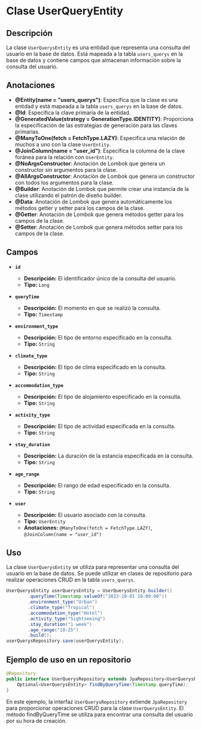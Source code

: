 # Clase UserQueryEntity

## Descripción
La clase `UserQuerysEntity` es una entidad que representa una consulta del usuario en la base de datos. Está mapeada a la tabla `users_querys` en la base de datos y contiene campos que almacenan información sobre la consulta del usuario.

## Anotaciones

- **@Entity(name = "users_querys")**: Especifica que la clase es una entidad y está mapeada a la tabla `users_querys` en la base de datos.
- **@Id**: Especifica la clave primaria de la entidad.
- **@GeneratedValue(strategy = GenerationType.IDENTITY)**: Proporciona la especificación de las estrategias de generación para las claves primarias.
- **@ManyToOne(fetch = FetchType.LAZY)**: Especifica una relación de muchos a uno con la clase `UserEntity`.
- **@JoinColumn(name = "user_id")**: Especifica la columna de la clave foránea para la relación con `UserEntity`.
- **@NoArgsConstructor**: Anotación de Lombok que genera un constructor sin argumentos para la clase.
- **@AllArgsConstructor**: Anotación de Lombok que genera un constructor con todos los argumentos para la clase.
- **@Builder**: Anotación de Lombok que permite crear una instancia de la clase utilizando el patrón de diseño builder.
- **@Data**: Anotación de Lombok que genera automáticamente los métodos getter y setter para los campos de la clase.
- **@Getter**: Anotación de Lombok que genera métodos getter para los campos de la clase.
- **@Setter**: Anotación de Lombok que genera métodos setter para los campos de la clase.

## Campos

* **`id`**
    - **Descripción:** El identificador único de la consulta del usuario.
    - **Tipo:** `Long`

* **`queryTime`**
    - **Descripción:** El momento en que se realizó la consulta.
    - **Tipo:** `Timestamp`

* **`environment_type`**
    - **Descripción:** El tipo de entorno especificado en la consulta.
    - **Tipo:** `String`

* **`climate_type`**
    - **Descripción:** El tipo de clima especificado en la consulta.
    - **Tipo:** `String`

* **`accommodation_type`**
    - **Descripción:** El tipo de alojamiento especificado en la consulta.
    - **Tipo:** `String`

* **`activity_type`**
    - **Descripción:** El tipo de actividad especificada en la consulta.
    - **Tipo:** `String`

* **`stay_duration`**
    - **Descripción:** La duración de la estancia especificada en la consulta.
    - **Tipo:** `String`

* **`age_range`**
    - **Descripción:** El rango de edad especificado en la consulta.
    - **Tipo:** `String`

* **`user`**
    - **Descripción:** El usuario asociado con la consulta.
    - **Tipo:** `UserEntity`
    - **Anotaciones:** `@ManyToOne(fetch = FetchType.LAZY)`, `@JoinColumn(name = "user_id")`

## Uso

La clase `UserQuerysEntity` se utiliza para representar una consulta del usuario en la base de datos. Se puede utilizar en clases de repositorio para realizar operaciones CRUD en la tabla `users_querys`.

```java
UserQuerysEntity userQuerysEntity = UserQuerysEntity.builder()
        .queryTime(Timestamp.valueOf("2023-10-01 10:00:00"))
        .environment_type("Urban")
        .climate_type("Tropical")
        .accommodation_type("Hotel")
        .activity_type("Sightseeing")
        .stay_duration("1 week")
        .age_range("18-25")
        .build();
userQuerysRepository.save(userQuerysEntity);
```

## Ejemplo de uso en un repositorio

```java
@Repository
public interface UserQuerysRepository extends JpaRepository<UserQuerysEntity, Long> {
    Optional<UserQuerysEntity> findByQueryTime(Timestamp queryTime);
}
```

En este ejemplo, la interfaz `UserQuerysRepository` extiende `JpaRepository` para proporcionar operaciones CRUD para la clase `UserQuerysEntity`. El método findByQueryTime se utiliza para encontrar una consulta del usuario por su hora de creación.